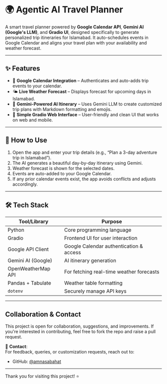 # 🌍 Agentic AI Travel Planner

A smart travel planner powered by **Google Calendar API**, **Gemini AI (Google's LLM)**, and **Gradio UI**, designed specifically to generate personalized trip itineraries for Islamabad. It auto-schedules events in Google Calendar and aligns your travel plan with your availability and weather forecast.

---

## ✨ Features

- 📅 **Google Calendar Integration** – Authenticates and auto-adds trip events to your calendar.
- 🌤️ **Live Weather Forecast** – Displays forecast for upcoming days in Islamabad.
- 🧠 **Gemini-Powered AI Itinerary** – Uses Gemini LLM to create customized trip plans with Markdown formatting and emojis.
- 📲 **Simple Gradio Web Interface** – User-friendly and clean UI that works on web and mobile.

---

## 🚀 How to Use

1. Open the app and enter your trip details (e.g., “Plan a 3-day adventure trip in Islamabad”).
2. The AI generates a beautiful day-by-day itinerary using Gemini.
3. Weather forecast is shown for the selected dates.
4. Events are auto-added to your Google Calendar.
5. If any prior calendar events exist, the app avoids conflicts and adjusts accordingly.

---

## 🛠️ Tech Stack

| Tool/Library            | Purpose                                  |
|-------------------------|------------------------------------------|
| Python                  | Core programming language                |
| Gradio                  | Frontend UI for user interaction         |
| Google API Client       | Google Calendar authentication & access  |
| Gemini AI (Google)      | AI itinerary generation                  |
| OpenWeatherMap API      | For fetching real-time weather forecasts |
| Pandas + Tabulate       | Weather table formatting                 |
| `dotenv`                | Securely manage API keys                 |

---

##  Collaboration & Contact

This project is open for collaboration, suggestions, and improvements. If you're interested in contributing, feel free to fork the repo and raise a pull request.

📧 **Contact**:  
For feedback, queries, or customization requests, reach out to:
- GitHub: [@amnasabahat](https://github.com/amnasabahat)

---

Thank you for visiting this project! ⭐

